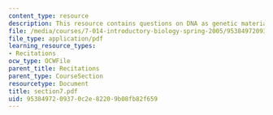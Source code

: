 ```yaml
---
content_type: resource
description: This resource contains questions on DNA as genetic material and DNA replication.
file: /media/courses/7-014-introductory-biology-spring-2005/9538497209370c2e82209b08fb82f659_section7.pdf
file_type: application/pdf
learning_resource_types:
- Recitations
ocw_type: OCWFile
parent_title: Recitations
parent_type: CourseSection
resourcetype: Document
title: section7.pdf
uid: 95384972-0937-0c2e-8220-9b08fb82f659
---
```

